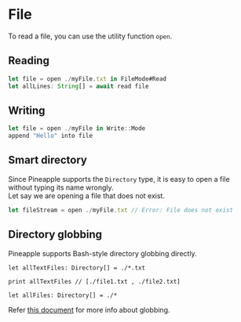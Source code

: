 # File
To read a file, you can use the utility function `open`.
## Reading
```js
let file = open ./myFile.txt in FileMode#Read
let allLines: String[] = await read file
```

## Writing
```js
let file = open ./myFile in Write::Mode
append "Hello" into file
```

## Smart directory
Since Pineapple supports the `Directory` type, it is easy to open a file without typing its name wrongly.  
Let say we are opening a file that does not exist.
```js
let fileStream = open ./myFile.txt // Error: File does not exist
```

## Directory globbing
Pineapple supports Bash-style directory globbing directly.
```
let allTextFiles: Directory[] = ./*.txt

print allTextFiles // [./file1.txt , ./file2.txt]

let allFiles: Directory[] = ./*
```
Refer [this document](http://tldp.org/LDP/abs/html/globbingref.html) for more info about globbing.